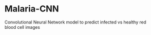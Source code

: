 # Malaria-CNN
Convolutional Neural Network model to predict infected vs healthy red blood cell images  
